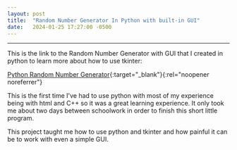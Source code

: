 ```yaml
---
layout: post
title:  "Random Number Generator In Python with built-in GUI"
date:   2024-01-25 17:27:00 -0500
---
```

---
This is the link to the Random Number Generator with GUI that I created in python to learn more about how to use tkinter:

[Python Random Number Generator](https://github.com/thatguy2014/Python-RNG-w-gui/tree/main){:target="_blank"}{:rel="noopener noreferrer"} 

This is the first time I've had to use python with most of my experience being with html and C++ so it was a great learning experience. It only took me about two days between schoolwork in order to finish this short little program. 

This project taught me how to use python and tkinter and how painful it can be to work with even a simple GUI.
